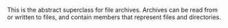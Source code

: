 This is the abstract superclass for file archives. Archives can be read from or written to files, and contain members that represent files and directories.